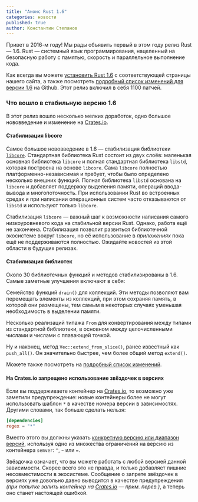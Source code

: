 ```yaml
---
title: "Анонс Rust 1.6"
categories: новости
published: true
author: Константин Степанов
---
```


Привет в 2016-м году! Мы рады объявить первый в этом году релиз Rust — 1.6.
Rust — системный язык программирования, нацеленный на безопасную
работу с памятью, скорость и параллельное выполнение кода.

Как всегда вы можете [установить Rust 1.6][1] с соответствующей страницы
нашего сайта, а также посмотреть [подробный список изменений для версии 1.6][2]
на Github. Этот релиз включил в себя 1100 патчей.

### Что вошло в стабильную версию 1.6

В этот релиз вошло несколько мелких доработок, одно большое нововведение и
изменение на [Crates.io](https://crates.io).

#### Стабилизация libcore

Самое большое нововведение в 1.6 — стабилизация библиотеки [`libcore`][3].
Стандартная библиотека Rust состоит из двух слоёв: маленькая основная
библиотека `libcore` и полная стандартная библиотека `libstd`, которая
построена на основе `libcore`. Сама `libcore` полностью платформенно-независимая
и требует, чтобы было определено несколько внешних функций.
Полная библиотека `libstd` основана на `libcore` и добавляет
поддержку выделения памяти, операций ввода-вывода и многопоточность.
При использовании Rust во встроенных средах и при написании операционных
систем часто отказываются от `libstd` и используют только `libcore`.

Стабилизация `libcore` — важный шаг к возможности написания самого
низкоуровневого кода на стабильной версии Rust. Однако, работа ещё не закончена.
Стабилизация позволит развиться библиотечной экосистеме вокруг `libcore`,
но её использование в *приложениях* пока ещё не поддерживаются полностью.
Ожидайте новостей из этой области в будущих релизах.

#### Стабилизация библиотек

Около 30 библиотечных функций и методов стабилизированы в 1.6.
Самые заметные улучшения включают в себя:

Семейство функций `drain()` для коллекций. Эти методы позволяют вам
перемещать элементы из коллекций, при этом сохраняя память, в которой
они размещены, тем самым в некоторых случаях уменьшая необходимость в выделении памяти.

Несколько реализаций типажа `From` для конвертирования между типами
из стандартной библиотеки, в основном между целочисленными числами
и числами с плавающей точкой.

Ну и наконец, метод `Vec::extend_from_slice()`, ранее известный как `push_all()`.
Он значительно быстрее, чем более общий метод `extend()`.

Можете также посмотреть на [подробный список изменений][2].

#### На Crates.io запрещено использование звёздочек в версиях

Если вы поддерживаете контейнер на [Crates.io](https://crates.io), то возможно
уже заметили предупреждение: новые контейнеры более не могут использовать
шаблон `*` в качестве номера версии в зависимостях. Другими словами, так больше
сделать нельзя:

```toml
[dependencies]
regex = "*"
```

Вместо этого вы должны указать [конкретную версию или диапазон версий][4],
используя одно из множества ограничений на версию из контейнера `semver`:
`^`, `~` или `=`.

Звёздочка означает, что вы можете работать с любой версией
данной зависимости. Скорее всего это не правда, и только добавляет лишние
несовместимости в экосистеме. Сообщение о запрете звёздочек в версиях уже
довольно давно выводится в качестве предупреждения *(при попытке залить
контейнер на [Crates.io](https://crates.io) — прим. перев.)*, а теперь
оно станет настоящей ошибкой.

[1]: http://www.rust-lang.org/install.html
[2]: https://github.com/rust-lang/rust/blob/stable/RELEASES.md#version-160-2016-01-21
[3]: http://doc.rust-lang.org/nightly/core/
[4]: http://doc.crates.io/crates-io.html#using-cratesio-based-crates
